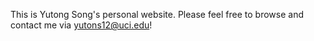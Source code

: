 This is Yutong Song's personal website. Please feel free to browse and contact me via yutons12@uci.edu!

  
